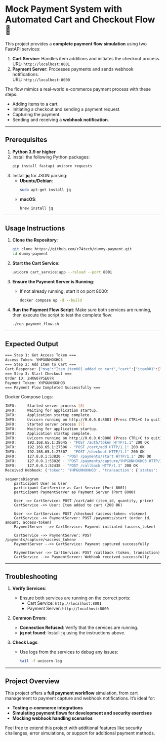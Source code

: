 # Mock Payment System with Automated Cart and Checkout Flow 🚀

This project provides a **complete payment flow simulation** using two FastAPI services:

1. **Cart Service**: Handles item additions and initiates the checkout process.  
   URL: `http://localhost:8001`
2. **Payment Server**: Processes payments and sends webhook notifications.  
   URL: `http://localhost:8000`

The flow mimics a real-world e-commerce payment process with these steps:
- Adding items to a cart.
- Initiating a checkout and sending a payment request.
- Capturing the payment.
- Sending and receiving a **webhook notification**.

---

## **Prerequisites**

1. **Python 3.9 or higher**
2. Install the following Python packages:
   ```bash
   pip install fastapi uvicorn requests
   ```
3. Install **jq** for JSON parsing:
   - **Ubuntu/Debian**:
     ```bash
     sudo apt-get install jq
     ```
   - **macOS**:
     ```bash
     brew install jq
     ```

---

## **Usage Instructions**

1. **Clone the Repository**:
   ```bash
   git clone https://github.com/r74tech/dummy-payment.git
   cd dummy-payment
   ```

2. **Start the Cart Service**:
   ```bash
   uvicorn cart_service:app --reload --port 8001
   ```

3. **Ensure the Payment Server is Running**:
   - If not already running, start it on port 8000:
     ```bash
     docker compose up -d --build
     ```

4. **Run the Payment Flow Script**:
   Make sure both services are running, then execute the script to test the complete flow:
   ```bash
   ./run_payment_flow.sh
   ```

---

## **Expected Output**

```bash
=== Step 1: Get Access Token ===
Access Token: YHPGUNHOXHO3
=== Step 2: Add Item to Cart ===
Cart Response: {"msg":"Item item001 added to cart","cart":{"item001":{"quantity":2,"price":100.0}}}
=== Step 3: Start Checkout ===
Order ID: 2HXG07P5EU7R
Payment Token: YHPGUNHOXHO3
=== Payment Flow Completed Successfully ===
```

Docker Compose Logs:
```bash
INFO:     Started server process [8]
INFO:     Waiting for application startup.
INFO:     Application startup complete.
INFO:     Uvicorn running on http://0.0.0.0:8001 (Press CTRL+C to quit)
INFO:     Started server process [7]
INFO:     Waiting for application startup.
INFO:     Application startup complete.
INFO:     Uvicorn running on http://0.0.0.0:8000 (Press CTRL+C to quit)
INFO:     192.168.65.1:38645 - "POST /auth/token HTTP/1.1" 200 OK
INFO:     192.168.65.1:27506 - "POST /cart/add HTTP/1.1" 200 OK
INFO:     192.168.65.1:27507 - "POST /checkout HTTP/1.1" 200 OK
INFO:     127.0.0.1:53820 - "POST /payments/start HTTP/1.1" 200 OK
INFO:     127.0.0.1:53826 - "POST /payments/capture/YHPGUNHOXHO3 HTTP/1.1" 200 OK
INFO:     127.0.0.1:52438 - "POST /callback HTTP/1.1" 200 OK
Received Webhook: {'token': 'YHPGUNHOXHO3', 'transaction': {'status': 'captured', 'order_id': '2HXG07P5EU7R', 'amount': 200.0}}
```

```mermaid
sequenceDiagram
    participant User as User
    participant CartService as Cart Service (Port 8001)
    participant PaymentServer as Payment Server (Port 8000)

    User ->> CartService: POST /cart/add (item_id, quantity, price)
    CartService ->> User: Item added to cart (200 OK)

    User ->> CartService: POST /checkout (access-token: <token>)
    CartService ->> PaymentServer: POST /payments/start (order_id, amount, access-token)
    PaymentServer -->> CartService: Payment initiated (access_token)

    CartService ->> PaymentServer: POST /payments/capture/<access_token>
    PaymentServer -->> CartService: Payment captured successfully

    PaymentServer ->> CartService: POST /callback (token, transaction)
    CartService -->> PaymentServer: Webhook received successfully
```

---

## **Troubleshooting**

1. **Verify Services**:
   - Ensure both services are running on the correct ports:
     - Cart Service: `http://localhost:8001`
     - Payment Server: `http://localhost:8000`

2. **Common Errors**:
   - **Connection Refused**: Verify that the services are running.
   - **jq not found**: Install `jq` using the instructions above.

3. **Check Logs**:
   - Use logs from the services to debug any issues:
     ```bash
     tail -f uvicorn.log
     ```

---

## **Project Overview**

This project offers a **full payment workflow** simulation, from cart management to payment capture and webhook notifications. It’s ideal for:
- **Testing e-commerce integrations**
- **Simulating payment flows for development and security exercises**
- **Mocking webhook handling scenarios**

Feel free to extend this project with additional features like security challenges, error simulations, or support for additional payment methods. 
